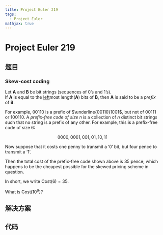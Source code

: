 ```yaml
---
title: Project Euler 219
tags:
  - Project Euler
mathjax: true
---
```

<escape><!-- more --></escape>
    

# Project Euler 219
## 题目
### Skew-cost coding

Let **A** and **B** be bit strings (sequences of 0’s and 1’s).<br>If **A** is equal to the <u>left</u>most length(**A**) bits of **B**, then **A** is said to be a *prefix* of **B**.

For example, $00110$ is a prefix of $\underline{00110}1001$, but not of $00111$ or $100110$.
A *prefix-free code of size $n$* is a collection of $n$ distinct bit strings such that no string is a prefix of any other. For example, this is a prefix-free code of size $6$:

$$0000, 0001, 001, 01, 10, 11$$

Now suppose that it costs one penny to transmit a ‘$0$’ bit, but four pence to transmit a ‘$1$’.

Then the total cost of the prefix-free code shown above is $35$ pence, which happens to be the cheapest possible for the skewed pricing scheme in question.

In short, we write $\text{Cost}(6) = 35$.

What is $\text{Cost}(10^9)$?


## 解决方案


## 代码


